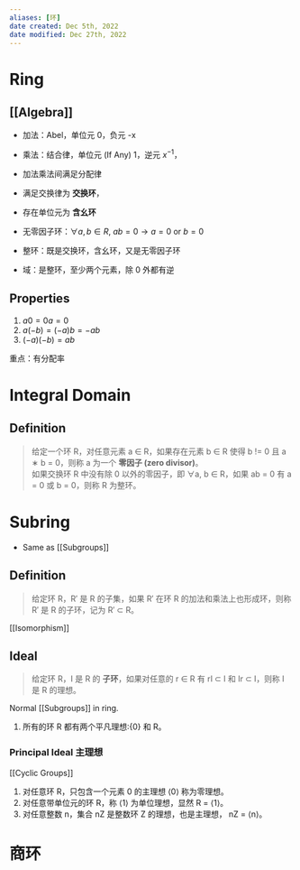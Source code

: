 ```yaml
---
aliases: [环]
date created: Dec 5th, 2022
date modified: Dec 27th, 2022
---
```


# Ring

## [[Algebra]]
- 加法：Abel，单位元 0，负元 -x  
- 乘法：结合律，单位元 (If Any) 1，逆元 $x^{-1}$，
- 加法乘法间满足分配律

- 满足交换律为 **交换环**，
- 存在单位元为 **含幺环**  
- 无零因子环：$\forall a,b \in R$, $ab = 0 \to a = 0$ or $b = 0$  
- 整环：既是交换环，含幺环，又是无零因子环
- 域：是整环，至少两个元素，除 0 外都有逆

## Properties
1. $a0 = 0a = 0$
2. $a(-b) = (-a)b = -ab$
3. $(-a)(-b) = ab$

重点：有分配率

# Integral Domain

## Definition
> 给定一个环 R，对任意元素 a ∈ R，如果存在元素 b ∈ R 使得 b != 0 且 a ∗ b = 0，则称 a 为一个 **零因子 (zero divisor)**。  
> 如果交换环 R 中没有除 0 以外的零因子，即 ∀a, b ∈ R，如果 ab = 0 有 a = 0 或 b = 0，则称 R 为整环。

# Subring
- Same as [[Subgroups]]

## Definition
> 给定环 R，R′ 是 R 的子集，如果 R′ 在环 R 的加法和乘法上也形成环，则称 R′ 是 R 的子环，记为 R′ ⊂ R。

[[Isomorphism]]

## Ideal
> 给定环 R，I 是 R 的 **子环**，如果对任意的 r ∈ R 有 rI ⊂ I 和 Ir ⊂ I，则称 I 是 R 的理想。

Normal [[Subgroups]] in ring.
1. 所有的环 R 都有两个平凡理想:{0} 和 R。

### Principal Ideal 主理想
[[Cyclic Groups]]
1. 对任意环 R，只包含一个元素 0 的主理想 ⟨0⟩ 称为零理想。
2. 对任意带单位元的环 R，称 ⟨1⟩ 为单位理想，显然 R = ⟨1⟩。
3. 对任意整数 n，集合 nZ 是整数环 Z 的理想，也是主理想， nZ = ⟨n⟩。

# 商环
